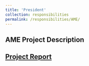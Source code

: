 ```yaml
---
title: 'President'
collection: responsibilities
permalink: /responsibilities/AME/
---
```


AME
Project Description
---

[Project Report](http://exampleurl.com)
---
